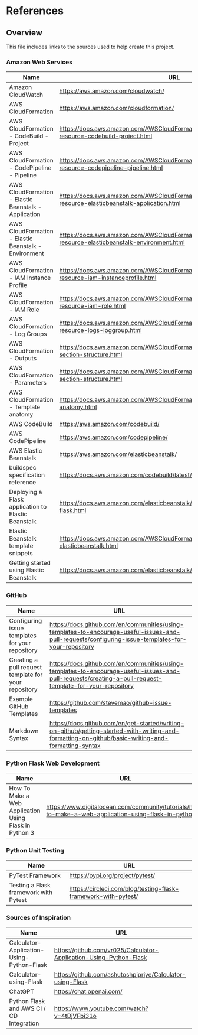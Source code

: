 # References

## Overview

This file includes links to the sources used to help create this project.

### Amazon Web Services

| Name                                                 | URL                                                                                                           |
| ---------------------------------------------------- | ------------------------------------------------------------------------------------------------------------- |
| Amazon CloudWatch                                    | https://aws.amazon.com/cloudwatch/                                                                            |
| AWS CloudFormation                                   | https://aws.amazon.com/cloudformation/                                                                        |
| AWS CloudFormation - CodeBuild - Project             | https://docs.aws.amazon.com/AWSCloudFormation/latest/UserGuide/aws-resource-codebuild-project.html            |
| AWS CloudFormation - CodePipeline - Pipeline         | https://docs.aws.amazon.com/AWSCloudFormation/latest/UserGuide/aws-resource-codepipeline-pipeline.html        |
| AWS CloudFormation - Elastic Beanstalk - Application | https://docs.aws.amazon.com/AWSCloudFormation/latest/UserGuide/aws-resource-elasticbeanstalk-application.html |
| AWS CloudFormation - Elastic Beanstalk - Environment | https://docs.aws.amazon.com/AWSCloudFormation/latest/UserGuide/aws-resource-elasticbeanstalk-environment.html |
| AWS CloudFormation - IAM Instance Profile            | https://docs.aws.amazon.com/AWSCloudFormation/latest/UserGuide/aws-resource-iam-instanceprofile.html          |
| AWS CloudFormation - IAM Role                        | https://docs.aws.amazon.com/AWSCloudFormation/latest/UserGuide/aws-resource-iam-role.html                     |
| AWS CloudFormation - Log Groups                      | https://docs.aws.amazon.com/AWSCloudFormation/latest/UserGuide/aws-resource-logs-loggroup.html                |
| AWS CloudFormation - Outputs                         | https://docs.aws.amazon.com/AWSCloudFormation/latest/UserGuide/outputs-section-structure.html                 |
| AWS CloudFormation - Parameters                      | https://docs.aws.amazon.com/AWSCloudFormation/latest/UserGuide/parameters-section-structure.html              |
| AWS CloudFormation - Template anatomy                | https://docs.aws.amazon.com/AWSCloudFormation/latest/UserGuide/template-anatomy.html                          |
| AWS CodeBuild                                        | https://aws.amazon.com/codebuild/                                                                             |
| AWS CodePipeline                                     | https://aws.amazon.com/codepipeline/                                                                          |
| AWS Elastic Beanstalk                                | https://aws.amazon.com/elasticbeanstalk/                                                                      |
| buildspec specification reference                    | https://docs.aws.amazon.com/codebuild/latest/userguide/build-spec-ref.html                                    |
| Deploying a Flask application to Elastic Beanstalk   | https://docs.aws.amazon.com/elasticbeanstalk/latest/dg/create-deploy-python-flask.html                        |
| Elastic Beanstalk template snippets                  | https://docs.aws.amazon.com/AWSCloudFormation/latest/UserGuide/quickref-elasticbeanstalk.html                 |
| Getting started using Elastic Beanstalk              | https://docs.aws.amazon.com/elasticbeanstalk/latest/dg/GettingStarted.html                                    |

### GitHub

| Name                                                 | URL                                                                                                                                                      |
| ---------------------------------------------------- | -------------------------------------------------------------------------------------------------------------------------------------------------------- |
| Configuring issue templates for your repository      | https://docs.github.com/en/communities/using-templates-to-encourage-useful-issues-and-pull-requests/configuring-issue-templates-for-your-repository      |
| Creating a pull request template for your repository | https://docs.github.com/en/communities/using-templates-to-encourage-useful-issues-and-pull-requests/creating-a-pull-request-template-for-your-repository |
| Example GitHub Templates                             | https://github.com/stevemao/github-issue-templates                                                                                                       |
| Markdown Syntax                                      | https://docs.github.com/en/get-started/writing-on-github/getting-started-with-writing-and-formatting-on-github/basic-writing-and-formatting-syntax       |

### Python Flask Web Development

| Name                                                  | URL                                                                                                    |
| ----------------------------------------------------- | ------------------------------------------------------------------------------------------------------ |
| How To Make a Web Application Using Flask in Python 3 | https://www.digitalocean.com/community/tutorials/how-to-make-a-web-application-using-flask-in-python-3 |

### Python Unit Testing

| Name                                  | URL                                                            |
| ------------------------------------- | -------------------------------------------------------------- |
| PyTest Framework                      | https://pypi.org/project/pytest/                               |
| Testing a Flask framework with Pytest | https://circleci.com/blog/testing-flask-framework-with-pytest/ |

### Sources of Inspiration

| Name                                      | URL                                                                |
| ----------------------------------------- | ------------------------------------------------------------------ |
| Calculator-Application-Using-Python-Flask | https://github.com/vr025/Calculator-Application-Using-Python-Flask |
| Calculator-using-Flask                    | https://github.com/ashutoshpipriye/Calculator-using-Flask          |
| ChatGPT                                   | https://chat.openai.com/                                           |
| Python Flask and AWS CI / CD Integration  | https://www.youtube.com/watch?v=4tDjVFbi31o                        |
